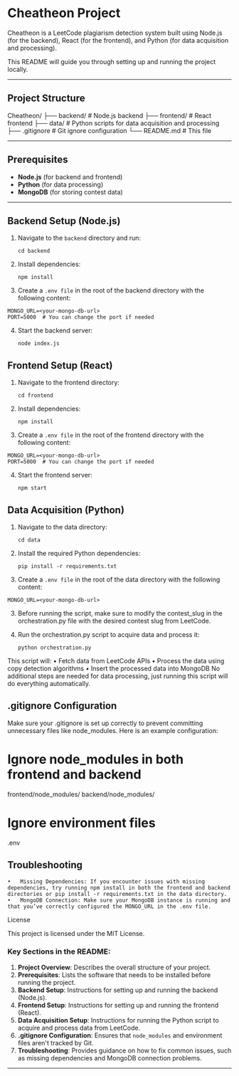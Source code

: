# Cheatheon Project

Cheatheon is a LeetCode plagiarism detection system built using Node.js (for the backend), React (for the frontend), and Python (for data acquisition and processing).

This README will guide you through setting up and running the project locally.

---

## Project Structure

Cheatheon/
├── backend/                # Node.js backend
├── frontend/               # React frontend
├── data/                   # Python scripts for data acquisition and processing
├── .gitignore              # Git ignore configuration
└── README.md               # This file

---

## Prerequisites

- **Node.js** (for backend and frontend)
- **Python** (for data processing)
- **MongoDB** (for storing contest data)

---

## Backend Setup (Node.js)

1. Navigate to the `backend` directory and run:
   ```console
   cd backend
   ```
2. Install dependencies:
   ```console
   npm install
   ```

3.	Create a `.env file` in the root of the backend directory with the following content:
   ```console
   MONGO_URL=<your-mongo-db-url>
   PORT=5000  # You can change the port if needed
   ```

4. Start the backend server:
   ```console
   node index.js
   ```


## Frontend Setup (React)


1. Navigate to the frontend directory:
   ```console
   cd frontend
   ```
2. Install dependencies:
   ```console
   npm install
   ```

3.	Create a `.env file` in the root of the frontend directory with the following content:
   ```console
   MONGO_URL=<your-mongo-db-url>
   PORT=5000  # You can change the port if needed
   ```

4. Start the frontend server:
   ```console
   npm start
   ```


## Data Acquisition (Python)


1. Navigate to the data directory:
   ```console
   cd data
   ```
2. Install the required Python dependencies:
   ```console
   pip install -r requirements.txt
   ```

3.	Create a `.env file` in the root of the data directory with the following content:
   ```console
   MONGO_URL=<your-mongo-db-url>
   ```

3.	Before running the script, make sure to modify the contest_slug in the orchestration.py file with the desired contest slug from LeetCode.

4. Run the orchestration.py script to acquire data and process it:
   ```console
   python orchestration.py
   ```

This script will:
	•	Fetch data from LeetCode APIs
	•	Process the data using copy detection algorithms
	•	Insert the processed data into MongoDB
No additional steps are needed for data processing, just running this script will do everything automatically.



## .gitignore Configuration

Make sure your .gitignore is set up correctly to prevent committing unnecessary files like node_modules. Here is an example configuration:

# Ignore node_modules in both frontend and backend
frontend/node_modules/
backend/node_modules/

# Ignore environment files
.env




## Troubleshooting

	•	Missing Dependencies: If you encounter issues with missing dependencies, try running npm install in both the frontend and backend directories or pip install -r requirements.txt in the data directory.
	•	MongoDB Connection: Make sure your MongoDB instance is running and that you’ve correctly configured the MONGO_URL in the .env file.



License

This project is licensed under the MIT License.

### Key Sections in the README:

1. **Project Overview**: Describes the overall structure of your project.
2. **Prerequisites**: Lists the software that needs to be installed before running the project.
3. **Backend Setup**: Instructions for setting up and running the backend (Node.js).
4. **Frontend Setup**: Instructions for setting up and running the frontend (React).
5. **Data Acquisition Setup**: Instructions for running the Python script to acquire and process data from LeetCode.
6. **.gitignore Configuration**: Ensures that `node_modules` and environment files aren't tracked by Git.
7. **Troubleshooting**: Provides guidance on how to fix common issues, such as missing dependencies and MongoDB connection problems.

---